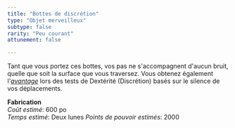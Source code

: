 ```yaml
---
title: "Bottes de discrétion"
type: "Objet merveilleux"
subtype: false
rarity: "Peu courant"
attunement: false

---
```

Tant que vous portez ces bottes, vos pas ne s'accompagnent d'aucun bruit, quelle que soit la surface que vous traversez. Vous obtenez également l'[_avantage_](/utiliser-les-caracteristiques/#avantage-et-desavantage) lors des tests de Dextérité (Discrétion) basés sur le silence de vos déplacements.  

**Fabrication**  
*Coût estimé*: 600 po  
*Temps estimé*: Deux lunes
*Points de pouvoir estimés*: 2000    
